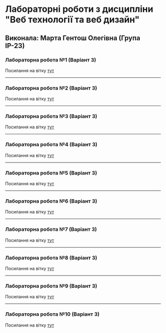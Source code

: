 # Лабораторні роботи з дисципліни "Веб технології та веб дизайн"

## Виконала: Марта Гентош Олегівна (Група ІР-23)

### Лабораторна робота №1 (Варіант 3)
Посилання на вітку [тут](https://github.com/MartaHentosh/Web_lab/tree/lab1)

***
### Лабораторна робота №2 (Варіант 3)
Посилання на вітку [тут](https://github.com/MartaHentosh/Web_lab/tree/lab2)

***
### Лабораторна робота №3 (Варіант 3)
Посилання на вітку [тут](https://github.com/MartaHentosh/Web_lab/tree/lab3)

***
### Лабораторна робота №4 (Варіант 3)
Посилання на вітку [тут](https://github.com/MartaHentosh/Web_lab/tree/lab4)

***
### Лабораторна робота №5 (Варіант 3)
Посилання на вітку [тут](https://github.com/MartaHentosh/Web_lab/tree/lab5)

***
### Лабораторна робота №6 (Варіант 3)
Посилання на вітку [тут](https://github.com/MartaHentosh/Web_lab/tree/lab6)

***
### Лабораторна робота №7 (Варіант 3)
Посилання на вітку [тут](https://github.com/MartaHentosh/Web_lab/tree/lab7)

***
### Лабораторна робота №8 (Варіант 3)
Посилання на вітку [тут](https://github.com/MartaHentosh/Web_lab/tree/lab8)

***
### Лабораторна робота №9 (Варіант 3)
Посилання на вітку [тут](https://github.com/MartaHentosh/Web_lab/tree/lab9)

***
### Лабораторна робота №10 (Варіант 3)
Посилання на вітку [тут](https://google.com)
